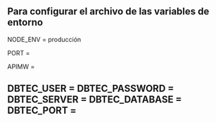 Para configurar el archivo de las variables de entorno
-----------------------------------------------------------
NODE_ENV = producción

PORT = 

APIMW = 

DBTEC_USER = 
DBTEC_PASSWORD = 
DBTEC_SERVER = 
DBTEC_DATABASE = 
DBTEC_PORT =
------------------------------------------------------------